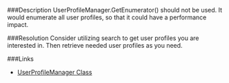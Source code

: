 ﻿<properties 
	pageTitle="RESP510204: UserProfileManager.GetEnumerator() is used" 
    pageName="resp510204"
    parentPageId="csharp"
/>

###Description
UserProfileManager.GetEnumerator() should not be used.
It would enumerate all user profiles, so that it could have a performance impact.

###Resolution
Consider utilizing search to get user profiles you are interested in. 
Then retrieve needed user profiles as you need.

###Links
- [UserProfileManager Class](http://msdn.microsoft.com/en-us/library/microsoft.office.server.userprofiles.userprofilemanager(v=office.14).aspx)